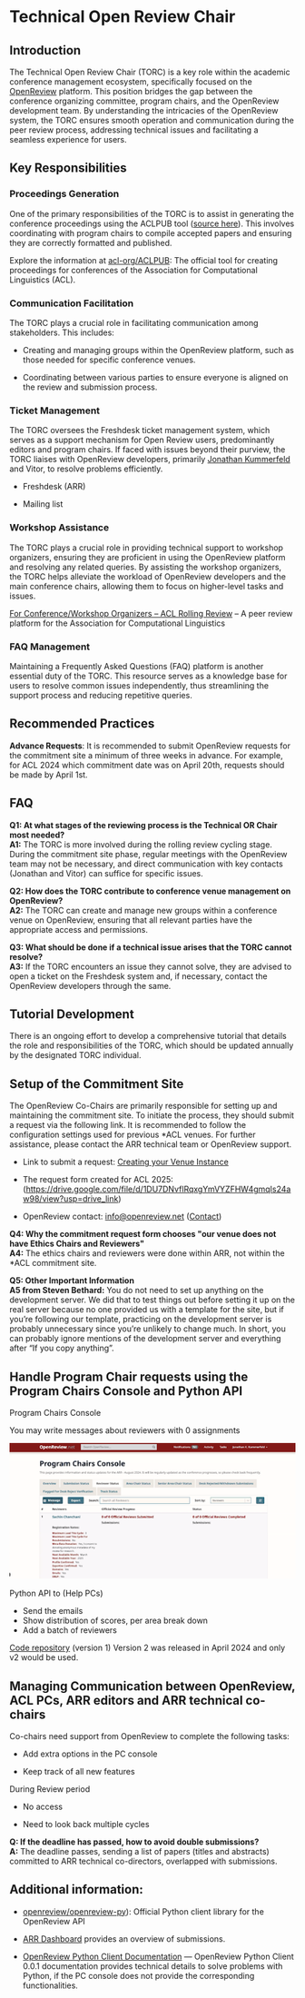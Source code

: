 # Technical Open Review Chair

## Introduction

The Technical Open Review Chair (TORC) is a key role within the academic conference management ecosystem, specifically focused on the [OpenReview](https://openreview.net/) platform. This position bridges the gap between the conference organizing committee, program chairs, and the OpenReview development team. By understanding the intricacies of the OpenReview system, the TORC ensures smooth operation and communication during the peer review process, addressing technical issues and facilitating a seamless experience for users.

## Key Responsibilities

### Proceedings Generation
One of the primary responsibilities of the TORC is to assist in generating the conference proceedings using the ACLPUB tool ([source here](https://github.com/acl-org/ACLPUB)). This involves coordinating with program chairs to compile accepted papers and ensuring they are correctly formatted and published.

Explore the information at [acl-org/ACLPUB](https://github.com/acl-org/ACLPUB): The official tool for creating proceedings for conferences of the Association for Computational Linguistics (ACL).

### Communication Facilitation
The TORC plays a crucial role in facilitating communication among stakeholders. This includes:

* Creating and managing groups within the OpenReview platform, such as those needed for specific conference venues.

* Coordinating between various parties to ensure everyone is aligned on the review and submission process.

### Ticket Management
The TORC oversees the Freshdesk ticket management system, which serves as a support mechanism for Open Review users, predominantly editors and program chairs. If faced with issues beyond their purview, the TORC liaises with OpenReview developers, primarily [Jonathan Kummerfeld](http://j.k.kummerfeld@gmail.com/) and Vitor, to resolve problems efficiently.

* Freshdesk (ARR)

* Mailing list

### Workshop Assistance
The TORC plays a crucial role in providing technical support to workshop organizers, ensuring they are proficient in using the OpenReview platform and resolving any related queries. By assisting the workshop organizers, the TORC helps alleviate the workload of OpenReview developers and the main conference chairs, allowing them to focus on higher-level tasks and issues.

[For Conference/Workshop Organizers – ACL Rolling Review](https://aclrollingreview.org/organizers) – A peer review platform for the Association for Computational Linguistics

### FAQ Management
Maintaining a Frequently Asked Questions (FAQ) platform is another essential duty of the TORC. This resource serves as a knowledge base for users to resolve common issues independently, thus streamlining the support process and reducing repetitive queries.

## Recommended Practices

**Advance Requests**: It is recommended to submit OpenReview requests for the commitment site a minimum of three weeks in advance. For example, for ACL 2024 which commitment date was on April 20th, requests should be made by April 1st.

## FAQ

**Q1: At what stages of the reviewing process is the Technical OR Chair most needed?**  
**A1:** The TORC is more involved during the rolling review cycling stage. During the commitment site phase, regular meetings with the OpenReview team may not be necessary, and direct communication with key contacts (Jonathan and Vitor) can suffice for specific issues.

**Q2: How does the TORC contribute to conference venue management on OpenReview?**  
**A2:** The TORC can create and manage new groups within a conference venue on OpenReview, ensuring that all relevant parties have the appropriate access and permissions.

**Q3: What should be done if a technical issue arises that the TORC cannot resolve?**  
**A3:** If the TORC encounters an issue they cannot solve, they are advised to open a ticket on the Freshdesk system and, if necessary, contact the OpenReview developers through the same.


## Tutorial Development
There is an ongoing effort to develop a comprehensive tutorial that details the role and responsibilities of the TORC, which should be updated annually by the designated TORC individual.

## Setup of the Commitment Site
The OpenReview Co-Chairs are primarily responsible for setting up and maintaining the commitment site. To initiate the process, they should submit a request via the following link. It is recommended to follow the configuration settings used for previous *ACL venues. For further assistance, please contact the ARR technical team or OpenReview support.

* Link to submit a request: [Creating your Venue Instance](https://docs.openreview.net/getting-started/hosting-a-venue-on-openreview/creating-your-venue-instance-submitting-a-venue-request-form)

* The request form created for ACL 2025: (https://drive.google.com/file/d/1DU7DNvflRqxgYmVYZFHW4gmqIs24aw98/view?usp=drive_link)

* OpenReview contact: info@openreview.net ([Contact](https://openreview.net/contact))

**Q4: Why the commitment request form chooses "our venue does not have Ethics Chairs and Reviewers"**  
**A4:** The ethics chairs and reviewers were done within ARR, not within the *ACL commitment site.

**Q5: Other Important Information**  
**A5 from Steven Bethard:** You do not need to set up anything on the development server. We did that to test things out before setting it up on the real server because no one provided us with a template for the site, but if you’re following our template, practicing on the development server is probably unnecessary since you’re unlikely to change much. In short, you can probably ignore mentions of the development server and everything after “If you copy anything”.

## Handle Program Chair requests using the Program Chairs Console and Python API
Program Chairs Console

You may write messages about reviewers with 0 assignments

![Open Review Program Chairs Console](figures/openreview-program-chair.png)

Python API to (Help PCs)
* Send the emails
* Show distribution of scores, per area break down
* Add a batch of reviewers

[Code repository](https://github.com/acl-org/arr-openreview/blob/main/v2/v2_sae_assignments.py) (version 1)
Version 2 was released in April 2024 and only v2 would be used.

## Managing Communication between OpenReview, ACL PCs, ARR editors and ARR technical co-chairs

Co-chairs need support from OpenReview to complete the following tasks:

* Add extra options in the PC console

* Keep track of all new features

During Review period

* No access

* Need to look back multiple cycles

**Q: If the deadline has passed, how to avoid double submissions?**  
**A:** The deadline passes, sending a list of papers (titles and abstracts) committed to ARR technical co-directors, overlapped with submissions.

## Additional information:

* [openreview/openreview-py](https://github.com/openreview/openreview-py)): Official Python client library for the OpenReview API

* [ARR Dashboard](https://stats.aclrollingreview.org/iterations/2024/june/) provides an overview of submissions.

* [OpenReview Python Client Documentation](https://openreview-py.readthedocs.io/en/latest/) — OpenReview Python Client 0.0.1 documentation provides technical details to solve problems with Python, if the PC console does not provide the corresponding functionalities.
